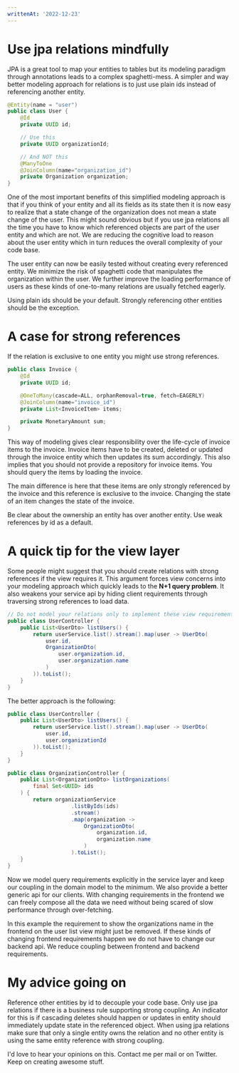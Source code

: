 ```yaml
---
writtenAt: '2022-12-23'
---
```


# Use jpa relations mindfully

JPA is a great tool to map your entities to tables but its modeling paradigm through annotations leads to a complex spaghetti-mess. A simpler and way better modeling approach for relations is to just use plain ids instead of referencing another entity.

```java
@Entity(name = "user")
public class User {
	@Id
	private UUID id;

	// Use this
	private UUID organizationId;

	// And NOT this
	@ManyToOne
	@JoinColumn(name="organization_id")
	private Organization organization;
}
```

One of the most important benefits of this simplified modeling approach is that if you think of your entity and all its fields as its state then it is now easy to realize that a state change of the organization does not mean a state change of the user. This might sound obvious but if you use jpa relations all the time you have to know which referenced objects are part of the user entity and which are not. We are reducing the cognitive load to reason about the user entity which in turn reduces the overall complexity of your code base.

The user entity can now be easily tested without creating every referenced entity. We minimize the risk of spaghetti code that manipulates the organization within the user. We further improve the loading performance of users as these kinds of one-to-many relations are usually fetched eagerly.

Using plain ids should be your default. Strongly referencing other entities should be the exception.

# A case for strong references

If the relation is exclusive to one entity you might use strong references.

```java
public class Invoice {
	@Id
	private UUID id;

	@OneToMany(cascade=ALL, orphanRemoval=true, fetch=EAGERLY)
	@JoinColumn(name="invoice_id")
	private List<InvoiceItem> items;

	private MonetaryAmount sum;
}
```

This way of modeling gives clear responsibility over the life-cycle of invoice items to the invoice. Invoice items have to be created, deleted or updated through the invoice entity which then updates its sum accordingly. This also implies that you should not provide a repository for invoice items. You should query the items by loading the invoice.

The main difference is here that these items are only strongly referenced by the invoice and this reference is exclusive to the invoice. Changing the state of an item changes the state of the invoice.

Be clear about the ownership an entity has over another entity. Use weak references by id as a default.

# A quick tip for the view layer

Some people might suggest that you should create relations with strong references if the view requires it. This argument forces view concerns into your modeling approach which quickly leads to the **N+1 query problem**. It also weakens your service api by hiding client requirements through traversing strong references to load data.

```java
// Do not model your relations only to implement these view requirements
public class UserController {
	public List<UserDto> listUsers() {
		return userService.list().stream().map(user -> UserDto(
			user.id,
			OrganizationDto(
				user.organization.id,
				user.organization.name
			)
		)).toList();
	}
}
```

The better approach is the following:

```java
public class UserController {
	public List<UserDto> listUsers() {
		return userService.list().stream().map(user -> UserDto(
			user.id,
			user.organizationId
		)).toList();
	}
}

public class OrganizationController {
	public List<OrganizationDto> listOrganizations(
		final Set<UUID> ids
	) {
		return organizationService
					.listByIds(ids)
					.stream()
					.map(organization ->
						OrganizationDto(
							organization.id,
							organization.name
						)
					).toList();
	}
}
```

Now we model query requirements explicitly in the service layer and keep our coupling in the domain model to the minimum. We also provide a better generic api for our clients. With changing requirements in the frontend we can freely compose all the data we need without being scared of slow performance through over-fetching.

In this example the requirement to show the organizations name in the frontend on the user list view might just be removed. If these kinds of changing frontend requirements happen we do not have to change our backend api. We reduce coupling between frontend and backend requirements.

# My advice going on

Reference other entities by id to decouple your code base. Only use jpa relations if there is a business rule supporting strong coupling. An indicator for this is if cascading deletes should happen or updates in entity should immediately update state in the referenced object. When using jpa relations make sure that only a single entity owns the relation and no other entity is using the same entity reference with strong coupling.

I'd love to hear your opinions on this. Contact me per mail or on Twitter. Keep on creating awesome stuff.
